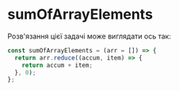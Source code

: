 # sumOfArrayElements

Розв'язання цієї задачі може виглядати ось так:

```js
const sumOfArrayElements = (arr = []) => {
  return arr.reduce((accum, item) => {
    return accum + item;
  }, 0);
};
```
